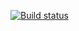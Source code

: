 [![Build status](https://ci.appveyor.com/api/projects/status/i8h22vvyorlh5ihk/branch/main?svg=true)](https://ci.appveyor.com/project/MariiaNS/pageobject/branch/main)
